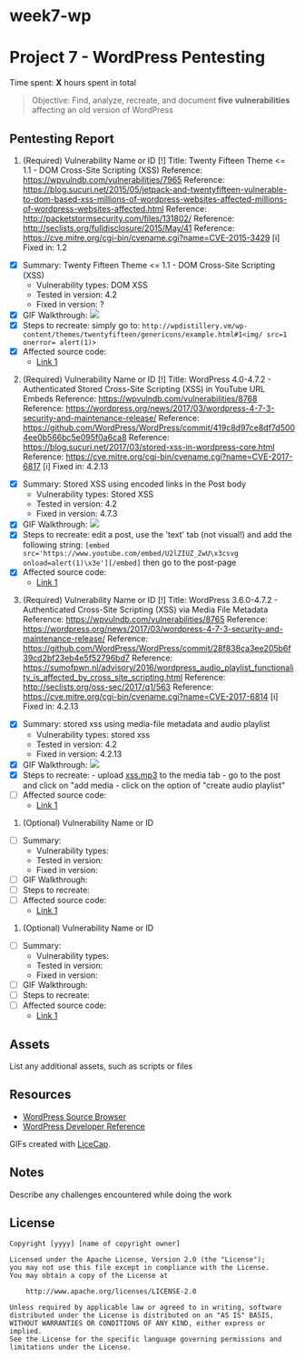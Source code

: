 # week7-wp

# Project 7 - WordPress Pentesting

Time spent: **X** hours spent in total

> Objective: Find, analyze, recreate, and document **five vulnerabilities** affecting an old version of WordPress

## Pentesting Report

1. (Required) Vulnerability Name or ID
[!] Title: Twenty Fifteen Theme <= 1.1 - DOM Cross-Site Scripting (XSS)
    Reference: https://wpvulndb.com/vulnerabilities/7965
    Reference: https://blog.sucuri.net/2015/05/jetpack-and-twentyfifteen-vulnerable-to-dom-based-xss-millions-of-wordpress-websites-affected-millions-of-wordpress-websites-affected.html
    Reference: http://packetstormsecurity.com/files/131802/
    Reference: http://seclists.org/fulldisclosure/2015/May/41
    Reference: https://cve.mitre.org/cgi-bin/cvename.cgi?name=CVE-2015-3429
[i] Fixed in: 1.2

  - [x] Summary: Twenty Fifteen Theme <= 1.1 - DOM Cross-Site Scripting (XSS)
    - Vulnerability types: DOM XSS
    - Tested in version: 4.2
    - Fixed in version: ?
  - [x] GIF Walkthrough: ![](https://github.com/alfasin/week7-wp/blob/master/CVE1.gif)
  - [x] Steps to recreate: simply go to: `http://wpdistillery.vm/wp-content/themes/twentyfifteen/genericons/example.html#1<img/ src=1 onerror= alert(1)>`
  - [x] Affected source code:
    - [Link 1](https://github.com/Automattic/Genericons/commit/798ac98579dd72dfdb11bdee3e7bebf01cffb1f7)
    
2. (Required) Vulnerability Name or ID
[!] Title: WordPress  4.0-4.7.2 - Authenticated Stored Cross-Site Scripting (XSS) in YouTube URL Embeds
    Reference: https://wpvulndb.com/vulnerabilities/8768
    Reference: https://wordpress.org/news/2017/03/wordpress-4-7-3-security-and-maintenance-release/
    Reference: https://github.com/WordPress/WordPress/commit/419c8d97ce8df7d5004ee0b566bc5e095f0a6ca8
    Reference: https://blog.sucuri.net/2017/03/stored-xss-in-wordpress-core.html
    Reference: https://cve.mitre.org/cgi-bin/cvename.cgi?name=CVE-2017-6817
[i] Fixed in: 4.2.13

  - [x] Summary: Stored XSS using encoded links in the Post body
    - Vulnerability types: Stored XSS
    - Tested in version: 4.2
    - Fixed in version: 4.7.3
  - [x] GIF Walkthrough: ![](https://github.com/alfasin/week7-wp/blob/master/CVE2.gif)
  - [x] Steps to recreate: edit a post, use the 'text' tab (not visual!) and add the following string: `[embed src='https://www.youtube.com/embed/U2lZIUZ_ZwU\x3csvg onload=alert(1)\x3e'][/embed]` then go to the post-page
  - [x] Affected source code:
    - [Link 1](https://github.com/WordPress/WordPress/commit/419c8d97ce8df7d5004ee0b566bc5e095f0a6ca8)
    
3. (Required) Vulnerability Name or ID
[!] Title: WordPress 3.6.0-4.7.2 - Authenticated Cross-Site Scripting (XSS) via Media File Metadata
    Reference: https://wpvulndb.com/vulnerabilities/8765
    Reference: https://wordpress.org/news/2017/03/wordpress-4-7-3-security-and-maintenance-release/
    Reference: https://github.com/WordPress/WordPress/commit/28f838ca3ee205b6f39cd2bf23eb4e5f52796bd7
    Reference: https://sumofpwn.nl/advisory/2016/wordpress_audio_playlist_functionality_is_affected_by_cross_site_scripting.html
    Reference: http://seclists.org/oss-sec/2017/q1/563
    Reference: https://cve.mitre.org/cgi-bin/cvename.cgi?name=CVE-2017-6814
[i] Fixed in: 4.2.13

  - [x] Summary: stored xss using media-file metadata and audio playlist
    - Vulnerability types: stored xss
    - Tested in version: 4.2
    - Fixed in version: 4.2.13
  - [x] GIF Walkthrough: ![](https://github.com/alfasin/week7-wp/blob/master/CVE3.gif)
  - [x] Steps to recreate: 
        - upload [xss.mp3](https://github.com/alfasin/week7-wp/blob/master/xss.mp3) to the media tab
        - go to the post and click on "add media
        - click on the option of "create audio playlist"
  - [ ] Affected source code:
    - [Link 1](https://github.com/WordPress/WordPress/commit/28f838ca3ee205b6f39cd2bf23eb4e5f52796bd7)
    
1. (Optional) Vulnerability Name or ID
  - [ ] Summary: 
    - Vulnerability types:
    - Tested in version:
    - Fixed in version: 
  - [ ] GIF Walkthrough: 
  - [ ] Steps to recreate: 
  - [ ] Affected source code:
    - [Link 1](https://core.trac.wordpress.org/browser/tags/version/src/source_file.php)
1. (Optional) Vulnerability Name or ID
  - [ ] Summary: 
    - Vulnerability types:
    - Tested in version:
    - Fixed in version: 
  - [ ] GIF Walkthrough: 
  - [ ] Steps to recreate: 
  - [ ] Affected source code:
    - [Link 1](https://core.trac.wordpress.org/browser/tags/version/src/source_file.php) 

## Assets

List any additional assets, such as scripts or files

## Resources

- [WordPress Source Browser](https://core.trac.wordpress.org/browser/)
- [WordPress Developer Reference](https://developer.wordpress.org/reference/)

GIFs created with [LiceCap](http://www.cockos.com/licecap/).

## Notes

Describe any challenges encountered while doing the work

## License

    Copyright [yyyy] [name of copyright owner]

    Licensed under the Apache License, Version 2.0 (the "License");
    you may not use this file except in compliance with the License.
    You may obtain a copy of the License at

        http://www.apache.org/licenses/LICENSE-2.0

    Unless required by applicable law or agreed to in writing, software
    distributed under the License is distributed on an "AS IS" BASIS,
    WITHOUT WARRANTIES OR CONDITIONS OF ANY KIND, either express or implied.
    See the License for the specific language governing permissions and
    limitations under the License.
